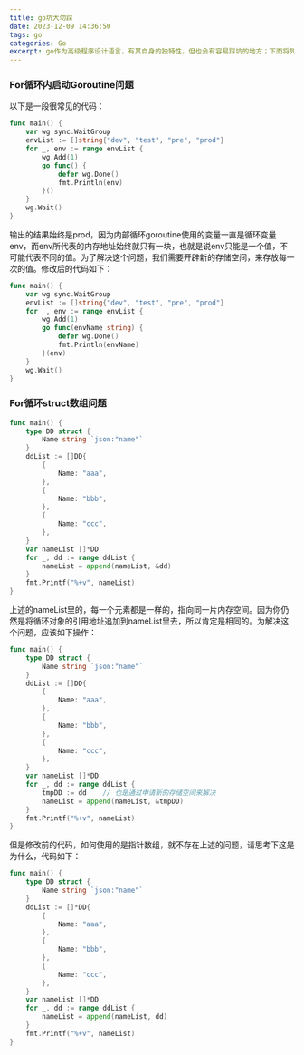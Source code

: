 ```yaml
---
title: go坑大勿踩   
date: 2023-12-09 14:36:50   
tags: go   
categories: Go   
excerpt: go作为高级程序设计语言，有其自身的独特性，但也会有容易踩坑的地方；下面将列举一些主要的场景，引以为鉴.
---
```


### For循环内启动Goroutine问题
以下是一段很常见的代码：
```go
func main() {
	var wg sync.WaitGroup
	envList := []string{"dev", "test", "pre", "prod"}
	for _, env := range envList {
		wg.Add(1)
		go func() {
			defer wg.Done()
			fmt.Println(env)
		}()
	}
	wg.Wait()
}
```
输出的结果始终是prod，因为内部循环goroutine使用的变量一直是循环变量env，而env所代表的内存地址始终就只有一块，也就是说env只能是一个值，不可能代表不同的值。为了解决这个问题，我们需要开辟新的存储空间，来存放每一次的值。修改后的代码如下：
```go
func main() {
	var wg sync.WaitGroup
	envList := []string{"dev", "test", "pre", "prod"}
	for _, env := range envList {
		wg.Add(1)
		go func(envName string) {
			defer wg.Done()
			fmt.Println(envName)
		}(env)
	}
	wg.Wait()
}
```

### For循环struct数组问题
```go
func main() {
	type DD struct {
		Name string `json:"name"`
	}
	ddList := []DD{
		{
			Name: "aaa",
		},
		{
			Name: "bbb",
		},
		{
			Name: "ccc",
		},
	}
	var nameList []*DD
	for _, dd := range ddList {
		nameList = append(nameList, &dd)
	}
	fmt.Printf("%+v", nameList)
}
```
上述的nameList里的，每一个元素都是一样的，指向同一片内存空间。因为你仍然是将循环对象的引用地址追加到nameList里去，所以肯定是相同的。为解决这个问题，应该如下操作：
```go
func main() {
	type DD struct {
		Name string `json:"name"`
	}
	ddList := []DD{
		{
			Name: "aaa",
		},
		{
			Name: "bbb",
		},
		{
			Name: "ccc",
		},
	}
	var nameList []*DD
	for _, dd := range ddList {
		tmpDD := dd    // 也是通过申请新的存储空间来解决
		nameList = append(nameList, &tmpDD)
	}
	fmt.Printf("%+v", nameList)
}
```
但是修改前的代码，如何使用的是指针数组，就不存在上述的问题，请思考下这是为什么，代码如下：
```go
func main() {
	type DD struct {
		Name string `json:"name"`
	}
	ddList := []*DD{
		{
			Name: "aaa",
		},
		{
			Name: "bbb",
		},
		{
			Name: "ccc",
		},
	}
	var nameList []*DD
	for _, dd := range ddList {
		nameList = append(nameList, dd)
	}
	fmt.Printf("%+v", nameList)
}
```
